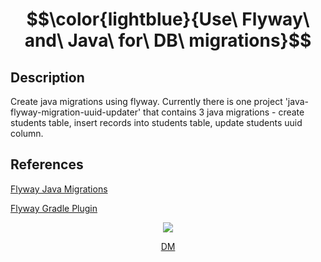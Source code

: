 # $$\color{lightblue}{Use\ Flyway\ and\ Java\ for\ DB\ migrations}$$

## Description
Create java migrations using flyway.
Currently there is one project 'java-flyway-migration-uuid-updater' that contains 3 java migrations - create students table, insert records into students table, update students uuid column.

## References
[Flyway Java Migrations](https://flywaydb.org/documentation/tutorials/java)

[Flyway Gradle Plugin](https://flywaydb.org/documentation/usage/gradle/) 

<p align="center">
  <img src="https://flywaydb.org/assets/logo/flyway-logo.png" />
</p>

<p align="center">
  <a href="https://github.com/demarinov/">DM</a>
</p>

